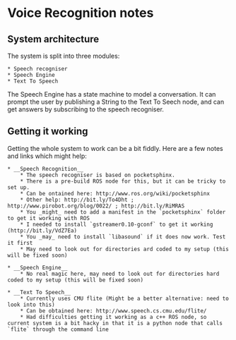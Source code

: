 Voice Recognition notes
=======================

System architecture
-------------------

The system is split into three modules:

	* Speech recogniser
	* Speech Engine
	* Text To Speech

The Speech Engine has a state machine to model a conversation. It can prompt the user by publishing a String to the Text To Seech node, and can get answers by subscribing to the speech recogniser.

Getting it working
------------------

Getting the whole system to work can be a bit fiddly. Here are a few notes and links which might help:

	* __Speech Recognition__
		* The speech recogniser is based on pocketsphinx.
		* There is a pre-build ROS node for this, but it can be tricky to set up.
		* Can be ontained here: http://www.ros.org/wiki/pocketsphinx
		* Other help: http://bit.ly/To4Dht ; http://www.pirobot.org/blog/0022/ ; http://bit.ly/RiMRAS
		* You _might_ need to add a manifest in the `pocketsphinx` folder to get it working with ROS
		* I needed to install `gstreamer0.10-gconf` to get it working (http://bit.ly/VdZ7Ea)
		* You _may_ need to install `libasound` if it does now work. Test it first
		* May need to look out for directories ard coded to my setup (this will be fixed soon)

	* __Speech Engine__
		* No real magic here, may need to look out for directories hard coded to my setup (this will be fixed soon)

	* __Text To Speech__
		* Currently uses CMU flite (Might be a better alternative: need to look into this)
		* Can be obtained here: http://www.speech.cs.cmu.edu/flite/
		* Had difficulties getting it working as a c++ ROS node, so current system is a bit hacky in that it is a python node that calls `flite` through the command line


